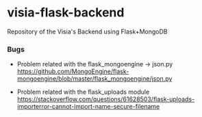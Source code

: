 # visia-flask-backend
Repository of the Visia's Backend using Flask+MongoDB


### Bugs
* Problem related with the flask_mongoengine -> json.py
https://github.com/MongoEngine/flask-mongoengine/blob/master/flask_mongoengine/json.py

* Problem related with the flask_uploads module
https://stackoverflow.com/questions/61628503/flask-uploads-importerror-cannot-import-name-secure-filename